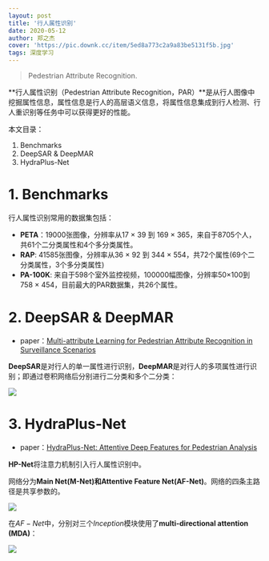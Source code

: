 ```yaml
---
layout: post
title: '行人属性识别'
date: 2020-05-12
author: 郑之杰
cover: 'https://pic.downk.cc/item/5ed8a773c2a9a83be5131f5b.jpg'
tags: 深度学习
---
```


> Pedestrian Attribute Recognition.

**行人属性识别（Pedestrian Attribute Recognition，PAR）**是从行人图像中挖掘属性信息，属性信息是行人的高层语义信息，将属性信息集成到行人检测、行人重识别等任务中可以获得更好的性能。

本文目录：
1. Benchmarks
2. DeepSAR & DeepMAR
3. HydraPlus-Net

# 1. Benchmarks
行人属性识别常用的数据集包括：
- **PETA**：19000张图像，分辨率从17 × 39 到 169 × 365，来自于8705个人，共61个二分类属性和4个多分类属性。
- **RAP**:   41585张图像，分辨率从36 × 92 到 344 × 554，共72个属性(69个二分类属性，3个多分类属性)
- **PA-100K**:  来自于598个室外监控视频，100000幅图像，分辨率50×100到758 × 454，目前最大的PAR数据集，共26个属性。


# 2. DeepSAR & DeepMAR
- paper：[Multi-attribute Learning for Pedestrian Attribute Recognition in Surveillance Scenarios](https://www.researchgate.net/publication/283484818_Multi-attribute_Learning_for_Pedestrian_Attribute_Recognition_in_Surveillance_Scenarios)

**DeepSAR**是对行人的单一属性进行识别，**DeepMAR**是对行人的多项属性进行识别；即通过卷积网络后分别进行二分类和多个二分类：

![](https://pic.downk.cc/item/5ed8a876c2a9a83be51486e0.jpg)

# 3. HydraPlus-Net
- paper：[HydraPlus-Net: Attentive Deep Features for Pedestrian Analysis](https://arxiv.org/abs/1709.09930)

**HP-Net**将注意力机制引入行人属性识别中。

网络分为**Main Net(M-Net)**和**Attentive Feature Net(AF-Net)**。网络的四条主路径是共享参数的。

![](https://pic.downk.cc/item/5ed8ad56c2a9a83be51be388.jpg)

在$AF-Net$中，分别对三个$Inception$模块使用了**multi-directional attention (MDA)**：

![](https://pic.downk.cc/item/5ed8ad68c2a9a83be51c09b2.jpg)